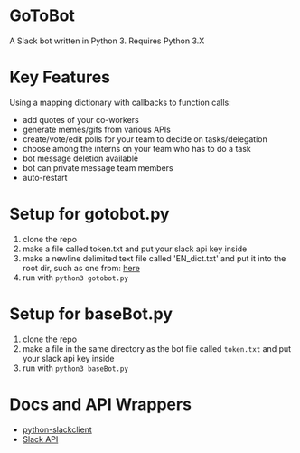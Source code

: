 # GoToBot
A Slack bot written in Python 3.
Requires Python 3.X

# Key Features
Using a mapping dictionary with callbacks to function calls:
- add quotes of your co-workers
- generate memes/gifs from various APIs
- create/vote/edit polls for your team to decide on tasks/delegation
- choose among the interns on your team who has to do a task
- bot message deletion available
- bot can private message team members
- auto-restart

# Setup for gotobot.py
1. clone the repo
2. make a file called token.txt and put your slack api key inside
3. make a newline delimited text file called 'EN_dict.txt' and put it into the root dir, such as one from: [here](https://github.com/dwyl/english-words)
4. run with `python3 gotobot.py`

# Setup for baseBot.py
1. clone the repo
2. make a file in the same directory as the bot file called `token.txt` and put your slack api key inside
3. run with `python3 baseBot.py`



# Docs and API Wrappers
- [python-slackclient](https://github.com/slackhq/python-slackclient)
- [Slack API](https://api.slack.com/)
